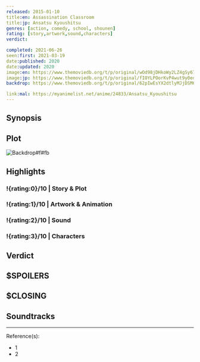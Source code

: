 ```yaml
---
released: 2015-01-10
title:en: Assassination Classroom
title:jp: Ansatsu Kyoushitsu
genres: [action, comedy, school, shounen]
rating: [story,artwork,sound,characters]
verdict:

completed: 2021-06-26
seen:first: 2021-03-19
date:published: 2020
date:updated: 2020
image:en: https://www.themoviedb.org/t/p/original/wOd98jDHkoWy2LZ4gSy67X1ihv1.jpg
image:jp: https://www.themoviedb.org/t/p/original/fIOYLPOorKvP4wut9y0edpnWROz.jpg
backdrop: https://www.themoviedb.org/t/p/original/62pIwEsYX2dtlyMJjDSM6zpDTU2.jpg

link:mal: https://myanimelist.net/anime/24833/Ansatsu_Kyoushitsu
---
```



## Synopsis

## Plot

![Backdrop#f#fb](https://www.themoviedb.org/t/p/original/zkc2FkVymJDNXisS1mgpr8Ip2J.jpg "Source: TMDB")

## Highlights

### !{rating:0}/10 | Story & Plot

### !{rating:1}/10 | Artwork & Animation

### !{rating:2}/10 | Sound

### !{rating:3}/10 | Characters

## Verdict

## $SPOILERS

## $CLOSING

## Soundtracks

***
Reference(s):

- 1
- 2
